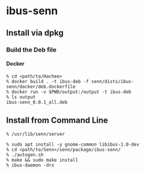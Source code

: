 # ibus-senn

## Install via dpkg

### Build the Deb file

#### Docker

```
% cd <path/to/Hachee>
% docker build . -t ibus-deb -f senn/dists/ibus-senn/docker/deb.dockerfile
% docker run -v $PWD/output:/output -t ibus-deb
% ls output
ibus-senn_0.0.1_all.deb
```

## Install from Command Line

```
% /usr/lib/senn/server

% sudo apt install -y gnome-common libibus-1.0-dev
% cd <path/to/Senn>/senn/package/ibus-senn/
% ./autogen.sh
% make && sudo make install
% ibus-daemon -drx
```
